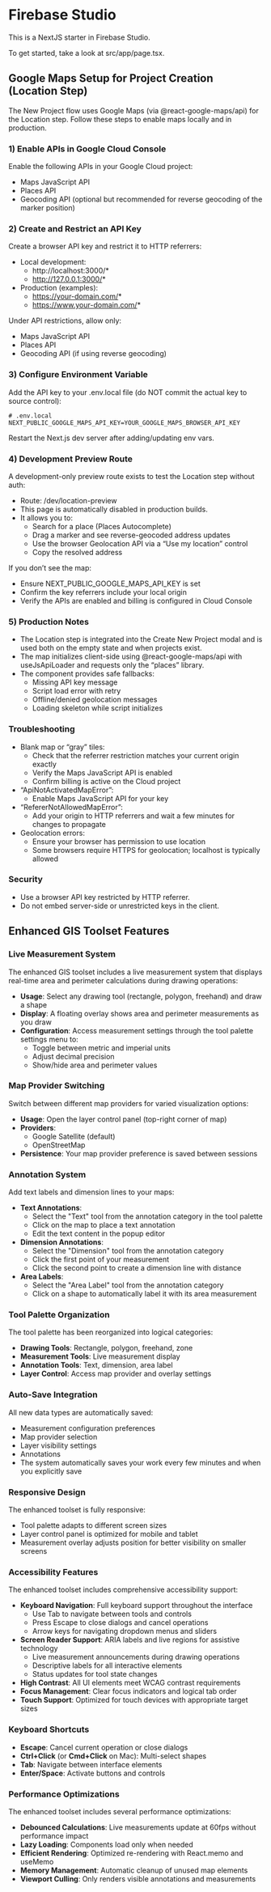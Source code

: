 # Firebase Studio

This is a NextJS starter in Firebase Studio.

To get started, take a look at src/app/page.tsx.

## Google Maps Setup for Project Creation (Location Step)

The New Project flow uses Google Maps (via @react-google-maps/api) for the Location step. Follow these steps to enable maps locally and in production.

### 1) Enable APIs in Google Cloud Console

Enable the following APIs in your Google Cloud project:

- Maps JavaScript API
- Places API
- Geocoding API (optional but recommended for reverse geocoding of the marker position)

### 2) Create and Restrict an API Key

Create a browser API key and restrict it to HTTP referrers:

- Local development:
  - http://localhost:3000/\*
  - http://127.0.0.1:3000/*
- Production (examples):
  - https://your-domain.com/*
  - https://www.your-domain.com/*

Under API restrictions, allow only:

- Maps JavaScript API
- Places API
- Geocoding API (if using reverse geocoding)

### 3) Configure Environment Variable

Add the API key to your .env.local file (do NOT commit the actual key to source control):

```
# .env.local
NEXT_PUBLIC_GOOGLE_MAPS_API_KEY=YOUR_GOOGLE_MAPS_BROWSER_API_KEY
```

Restart the Next.js dev server after adding/updating env vars.

### 4) Development Preview Route

A development-only preview route exists to test the Location step without auth:

- Route: /dev/location-preview
- This page is automatically disabled in production builds.
- It allows you to:
  - Search for a place (Places Autocomplete)
  - Drag a marker and see reverse-geocoded address updates
  - Use the browser Geolocation API via a “Use my location” control
  - Copy the resolved address

If you don’t see the map:

- Ensure NEXT_PUBLIC_GOOGLE_MAPS_API_KEY is set
- Confirm the key referrers include your local origin
- Verify the APIs are enabled and billing is configured in Cloud Console

### 5) Production Notes

- The Location step is integrated into the Create New Project modal and is used both on the empty state and when projects exist.
- The map initializes client-side using @react-google-maps/api with useJsApiLoader and requests only the “places” library.
- The component provides safe fallbacks:
  - Missing API key message
  - Script load error with retry
  - Offline/denied geolocation messages
  - Loading skeleton while script initializes

### Troubleshooting

- Blank map or “gray” tiles:
  - Check that the referrer restriction matches your current origin exactly
  - Verify the Maps JavaScript API is enabled
  - Confirm billing is active on the Cloud project
- “ApiNotActivatedMapError”:
  - Enable Maps JavaScript API for your key
- “RefererNotAllowedMapError”:
  - Add your origin to HTTP referrers and wait a few minutes for changes to propagate
- Geolocation errors:
  - Ensure your browser has permission to use location
  - Some browsers require HTTPS for geolocation; localhost is typically allowed

### Security

- Use a browser API key restricted by HTTP referrer.
- Do not embed server-side or unrestricted keys in the client.

## Enhanced GIS Toolset Features

### Live Measurement System

The enhanced GIS toolset includes a live measurement system that displays real-time area and perimeter calculations during drawing operations:

- **Usage**: Select any drawing tool (rectangle, polygon, freehand) and draw a shape
- **Display**: A floating overlay shows area and perimeter measurements as you draw
- **Configuration**: Access measurement settings through the tool palette settings menu to:
  - Toggle between metric and imperial units
  - Adjust decimal precision
  - Show/hide area and perimeter values

### Map Provider Switching

Switch between different map providers for varied visualization options:

- **Usage**: Open the layer control panel (top-right corner of map)
- **Providers**:
  - Google Satellite (default)
  - OpenStreetMap
- **Persistence**: Your map provider preference is saved between sessions

### Annotation System

Add text labels and dimension lines to your maps:

- **Text Annotations**:
  - Select the "Text" tool from the annotation category in the tool palette
  - Click on the map to place a text annotation
  - Edit the text content in the popup editor
- **Dimension Annotations**:
  - Select the "Dimension" tool from the annotation category
  - Click the first point of your measurement
  - Click the second point to create a dimension line with distance
- **Area Labels**:
  - Select the "Area Label" tool from the annotation category
  - Click on a shape to automatically label it with its area measurement

### Tool Palette Organization

The tool palette has been reorganized into logical categories:

- **Drawing Tools**: Rectangle, polygon, freehand, zone
- **Measurement Tools**: Live measurement display
- **Annotation Tools**: Text, dimension, area label
- **Layer Control**: Access map provider and overlay settings

### Auto-Save Integration

All new data types are automatically saved:

- Measurement configuration preferences
- Map provider selection
- Layer visibility settings
- Annotations
- The system automatically saves your work every few minutes and when you explicitly save

### Responsive Design

The enhanced toolset is fully responsive:

- Tool palette adapts to different screen sizes
- Layer control panel is optimized for mobile and tablet
- Measurement overlay adjusts position for better visibility on smaller screens

### Accessibility Features

The enhanced toolset includes comprehensive accessibility support:

- **Keyboard Navigation**: Full keyboard support throughout the interface
  - Use Tab to navigate between tools and controls
  - Press Escape to close dialogs and cancel operations
  - Arrow keys for navigating dropdown menus and sliders
- **Screen Reader Support**: ARIA labels and live regions for assistive technology
  - Live measurement announcements during drawing operations
  - Descriptive labels for all interactive elements
  - Status updates for tool state changes
- **High Contrast**: All UI elements meet WCAG contrast requirements
- **Focus Management**: Clear focus indicators and logical tab order
- **Touch Support**: Optimized for touch devices with appropriate target sizes

### Keyboard Shortcuts

- **Escape**: Cancel current operation or close dialogs
- **Ctrl+Click** (or **Cmd+Click** on Mac): Multi-select shapes
- **Tab**: Navigate between interface elements
- **Enter/Space**: Activate buttons and controls

### Performance Optimizations

The enhanced toolset includes several performance optimizations:

- **Debounced Calculations**: Live measurements update at 60fps without performance impact
- **Lazy Loading**: Components load only when needed
- **Efficient Rendering**: Optimized re-rendering with React.memo and useMemo
- **Memory Management**: Automatic cleanup of unused map elements
- **Viewport Culling**: Only renders visible annotations and measurements
